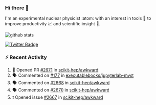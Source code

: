 ### Hi there 👋 

I'm an experimental nuclear physicist :atom: with an interest in tools :wrench: to improve productivity :chart_with_upwards_trend: and scientific insight :telescope:.

![github stats](https://github-readme-stats.vercel.app/api?username=agoose77&show_icons=true&hide_rank=true&hide_title=true&bg_color=30,e76445,904e95&text_color=efe3ec&icon_color=efe3ec)
<!--
**agoose77/agoose77** is a ✨ _special_ ✨ repository because its `README.md` (this file) appears on your GitHub profile.

Here are some ideas to get you started:

- 🔭 I’m currently working on ...
- 🌱 I’m currently learning ...
- 👯 I’m looking to collaborate on ...
- 🤔 I’m looking for help with ...
- 💬 Ask me about ...
- 📫 How to reach me: ...
- 😄 Pronouns: ...
- ⚡ Fun fact: ...
-->

[![Twitter Badge](https://img.shields.io/twitter/follow/agoose77?style=flat-square&logo=Twitter&logoColor=white&color=cornflowerblue)](https://twitter.com/agoose77)

### :zap: Recent Activity

<!--START_SECTION:activity-->
1. 💪 Opened PR [#2671](https://github.com/scikit-hep/awkward/pull/2671) in [scikit-hep/awkward](https://github.com/scikit-hep/awkward)
2. 🗣 Commented on [#177](https://github.com/executablebooks/jupyterlab-myst/pull/177#issuecomment-1692958546) in [executablebooks/jupyterlab-myst](https://github.com/executablebooks/jupyterlab-myst)
3. 🗣 Commented on [#2668](https://github.com/scikit-hep/awkward/issues/2668#issuecomment-1692331589) in [scikit-hep/awkward](https://github.com/scikit-hep/awkward)
4. 🗣 Commented on [#2670](https://github.com/scikit-hep/awkward/pull/2670#issuecomment-1692328094) in [scikit-hep/awkward](https://github.com/scikit-hep/awkward)
5. ❗ Opened issue [#2667](https://github.com/scikit-hep/awkward/issues/2667) in [scikit-hep/awkward](https://github.com/scikit-hep/awkward)
<!--END_SECTION:activity-->
